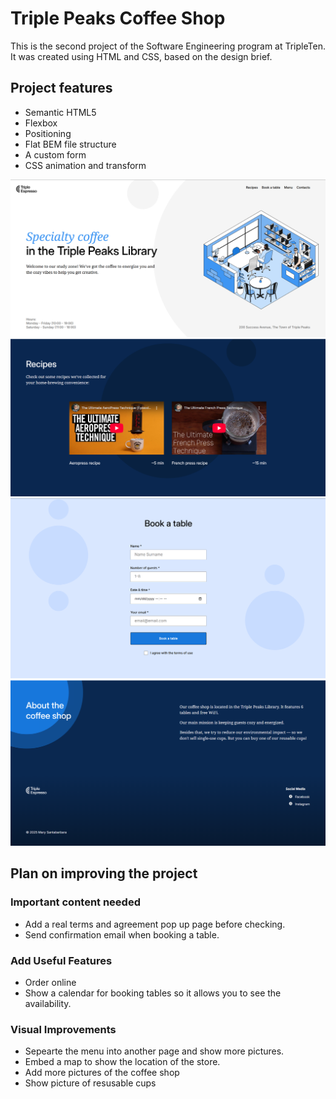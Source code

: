 # Triple Peaks Coffee Shop

This is the second project of the Software Engineering program at TripleTen. It was created using HTML and CSS, based on the design brief.

## Project features

- Semantic HTML5
- Flexbox
- Positioning
- Flat BEM file structure
- A custom form
- CSS animation and transform

![Screenshot of Header](./images/screenshot_header.png)
![Screenshot of Recipes Section](./images/screenshot_recipes.png)
![Screenshot of Reservation section](./images/screenshot_reservation.png)
![Screenshot of about and footer section](./images/screenshot_about_footer.png)

## Plan on improving the project

### Important content needed

- Add a real terms and agreement pop up page before checking.
- Send confirmation email when booking a table.

### Add Useful Features

- Order online
- Show a calendar for booking tables so it allows you to see the availability.

### Visual Improvements

- Sepearte the menu into another page and show more pictures.
- Embed a map to show the location of the store.
- Add more pictures of the coffee shop
- Show picture of resusable cups
